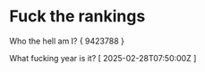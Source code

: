 # Fuck the rankings

Who the hell am I?
{ 9423788 }

What fucking year is it?
[ 2025-02-28T07:50:00Z ]
